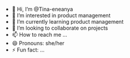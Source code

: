 - 👋 Hi, I’m @Tina-eneanya
- 👀 I’m interested in product management 
- 🌱 I’m currently learning product management 
- 💞️ I’m looking to collaborate on projects 
- 📫 How to reach me ...
- 😄 Pronouns: she/her 
- ⚡ Fun fact: ...

<!---
Tina-eneanya/Tina-eneanya is a ✨ special ✨ repository because its `README.md` (this file) appears on your GitHub profile.
You can click the Preview link to take a look at your changes.
--->
